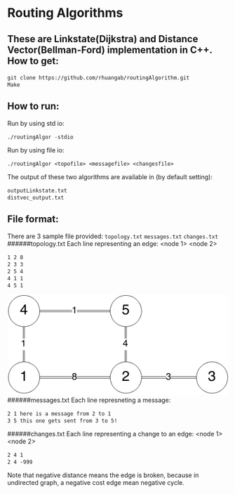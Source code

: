 Routing Algorithms
================

These are Linkstate(Dijkstra) and Distance Vector(Bellman-Ford) implementation in C++.  
How to get:
-------------

    git clone https://github.com/rhuangab/routingAlgorithm.git
    Make
  
How to run:
----------
Run by using std io:

    ./routingAlgor -stdio
    
Run by using file io:

    ./routingAlgor <topofile> <messagefile> <changesfile>
    
The output of these two algorithms are available in (by default setting): 
      
    outputLinkstate.txt
    distvec_output.txt
    
File format:
-----------
There are 3 sample file provided: `topology.txt` `messages.txt` `changes.txt`  
######topology.txt
Each line representing an edge: <node 1> <node 2> <distance>
```
1 2 8
2 3 3
2 5 4
4 1 1
4 5 1
```
![Sample_graph](sample_graph.png)
######messages.txt
Each line represneting a message: <from> <to> <message content>
```
2 1 here is a message from 2 to 1
3 5 this one gets sent from 3 to 5!
```
######changes.txt
Each line representing a change to an edge: <node 1> <node 2> <distance>  
```
2 4 1
2 4 -999
```
Note that negative distance means the edge is broken, because in undirected graph, a negative cost edge mean negative cycle.  

    
    
